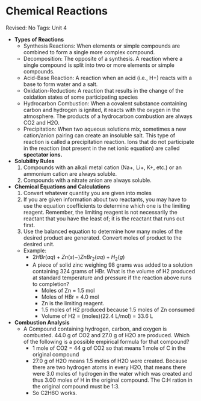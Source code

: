 # Chemical Reactions

Revised: No
Tags: Unit 4

- **Types of Reactions**
    - Synthesis Reactions: When elements or simple compounds are combined to form a single more complex compound.
    - Decomposition: The opposite of a synthesis. A reaction where a single compound is split into two or  more elements or simple compounds.
    - Acid-Base Reaction: A reaction when an acid (i.e., H+) reacts with a base to form water and a salt.
    - Oxidation-Reduction: A reaction that results in the change of the oxidation states of some participating species
    - Hydrocarbon Combustion: When a covalent substance containing carbon and hydrogen is ignited, it reacts with the oxygen in the atmosphere. The products of a hydrocarbon combustion are always CO2 and H2O.
    - Precipitation: When two aqueous solutions mix, sometimes a new cation/anion pairing can create an insoluble salt. This type of reaction is called a precipitation reaction. Ions that do not participate in the reaction (not present in the net ionic equation) are called **spectator ions.**
- **Solubility Rules**
    1. Compounds with an alkali metal cation (Na+, Li+, K+, etc.) or an ammonium cation are always soluble.
    2. Compounds with a nitrate anion are always soluble.
- **Chemical Equations and Calculations**
    1. Convert whatever quantity you are given into moles
    2. If you are given information about two reactants, you may have to use the equation coefficients to determine which one is the limiting reagent. Remember, the limiting reagent is not necessarily the reactant that you have the least of; it is the reactant that runs out first.
    3. Use the balanced equation to determine how many moles of the desired product are generated. Convert moles of product to the desired unit.
    - Example:
        - $2HBr (aq) + Zn(s) -\rangle ZnBr_2(aq) + H_2(g)$
        - A piece of solid zinc weighing 98 grams was added to a solution containing 324 grams of HBr. What is the volume of H2 produced at standard temperature and pressure if the reaction above runs to completion?
            - Moles of Zn = 1.5 mol
            - Moles of HBr = 4.0 mol
            - Zn is the limiting reagent.
            - 1.5 moles of H2 produced because 1.5 moles of Zn consumed
            - Volume of H2 = (moles)(22.4 L/mol) = 33.6 L
- **Combustion Analysis**
    - A Compound containing hydrogen, carbon, and oxygen is combusted. 44.0 g of CO2 and 27.0 g of H2O are produced. Which of the following is a possible empirical formula for that compound?
        - 1 mole of CO2 = 44 g of CO2 so that means 1 mole of C in the original compound
        - 27.0 g of H2O means 1.5 moles of H2O were created. Because there are two hydrogen atoms in every H2O, that means there were 3.0 moles of hydrogen in the water which was created and thus 3.00 moles of H in the original compound. The C:H ration in the original compound must be 1:3.
        - So C2H6O works.